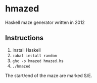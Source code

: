 # hmazed

Haskell maze generator written in 2012

## Instructions

1. Install Haskell
2. `cabal install random`
3. `ghc -o hmazed hmazed.hs`
4. `./hmazed`

The start/end of the maze are marked S/E.

